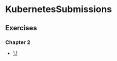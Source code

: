 # KubernetesSubmissions

## Exercises

### Chapter 2

- [1.1](https://github.com/VSirvio/KubernetesSubmissions/tree/1.1/log_output)
